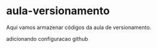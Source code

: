 # aula-versionamento
Aqui vamos armazenar códigos da aula de versionamento.

adicionando configuracao github
